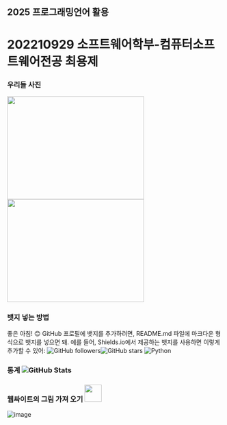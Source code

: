 ## 2025 프로그래밍언어 활용
# 202210929 소프트웨어학부-컴퓨터소프트웨어전공 최용제

### 우리들 사진
<img src="image/1.jpg" width="320" height="240" />
<img src="image/2.jpg" width="320" height="240" />

### 뱃지 넣는 방법
좋은 아침! 😊 GitHub 프로필에 뱃지를 추가하려면, README.md 파일에 마크다운 형식으로 뱃지를 넣으면 돼. 예를 들어, Shields.io에서 제공하는 뱃지를 사용하면 이렇게 추가할 수 있어:
![GitHub followers](https://img.shields.io/github/followers/Emmett6401?style=social)![GitHub stars](https://img.shields.io/github/stars/Emmett6401?style=social)
![Python](https://img.shields.io/badge/Python-3776AB?style=for-the-badge&logo=python&logoColor=white)

### 통계 ![GitHub Stats](https://github-readme-stats.vercel.app/api?username=Emmett6401&show_icons=true&theme=radical)

### 웹싸이트의 그림 가져 오기 <img src="[https://cdn.jsdelivr.net/npm/simple-icons@v8/icons/github.svg](https://search.naver.com/search.naver?ssc=tab.image.all&where=image&sm=tab_jum&query=%EA%B0%95%EC%95%84%EC%A7%80+%EC%82%AC%EC%A7%84#imgId=image_sas%3Ablog_7c65ad5dbe891731c16a24d57e9ee0c0)" width="40" height="40" />
![image](https://github.com/user-attachments/assets/3eea23d7-9cba-4c05-8ad1-0c459f6b7f42)



























